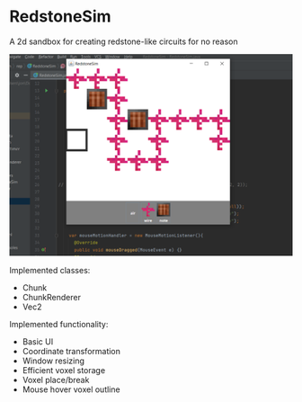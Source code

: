 # RedstoneSim

A 2d sandbox for creating redstone-like circuits for no reason

![img](./example.png)

Implemented classes:
- Chunk
- ChunkRenderer
- Vec2

Implemented functionality:
- Basic UI
- Coordinate transformation
- Window resizing
- Efficient voxel storage
- Voxel place/break
- Mouse hover voxel outline